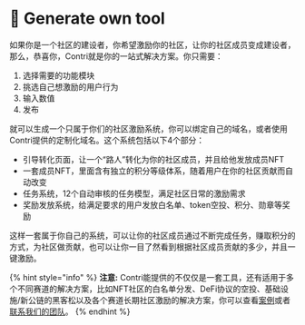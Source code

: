 # 🏹 Generate own tool

如果你是一个社区的建设者，你希望激励你的社区，让你的社区成员变成建设者，那么，恭喜你，Contri就是你的一站式解决方案。你只需要：

1. 选择需要的功能模块
2. 挑选自己想激励的用户行为
3. 输入数值
4. 发布

就可以生成一个只属于你们的社区激励系统，你可以绑定自己的域名，或者使用Contri提供的定制化域名。这个系统包括以下4个部分：

* 引导转化页面，让一个“路人”转化为你的社区成员，并且给他发放成员NFT
* 一套成员NFT，里面含有独立的积分等级体系，随着用户在你的社区贡献而自动改变
* 任务系统，12个自动审核的任务模型，满足社区日常的激励需求
* 奖励发放系统，给满足要求的用户发放白名单、token空投、积分、勋章等奖励

这样一套属于你自己的系统，可以让你的社区成员通过不断完成任务，赚取积分的方式，为社区做贡献，也可以让你一目了然看到根据社区成员贡献的多少，并且一键激励。

{% hint style="info" %}
**注意:** Contri能提供的不仅仅是一套工具，还有适用于多个不同赛道的解决方案，比如NFT社区的白名单分发、DeFi协议的空投、基础设施/新公链的黑客松以及各个赛道长期社区激励的解决方案，你可以查看[案例](broken-reference)或者[联系我们的团队](../contact-us.md)。
{% endhint %}
